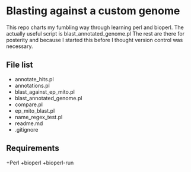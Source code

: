 Blasting against a custom genome
================================

This repo charts my fumbling way through learning perl and bioperl. The actually useful script is blast_annotated_genome.pl The rest are there for posterity and because I started this before I thought version control was necessary.

File list
---------
+ annotate_hits.pl
+ annotations.pl
+ blast_against_ep_mito.pl
+ blast_annotated_genome.pl
+ compare.pl
+ ep_mito_blast.pl
+ name_regex_test.pl
+ readme.md
+ .gitignore

Requirements
------------
+Perl
+bioperl
+bioperl-run


